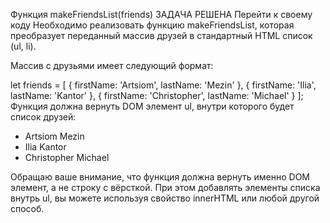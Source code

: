Функция makeFriendsList(friends)
ЗАДАЧА РЕШЕНА
Перейти к своему коду
Необходимо реализовать функцию makeFriendsList, которая преобразует переданный массив друзей в 
стандартный HTML список (ul, li).

Массив с друзьями имеет следующий формат:

let friends = [
    {
        firstName: 'Artsiom',
        lastName: 'Mezin'
    },
    {
        firstName: 'Ilia',
        lastName: 'Kantor'
    },
    {
        firstName: 'Christopher',
        lastName: 'Michael'
    }
];
Функция должна вернуть DOM элемент ul, внутри которого будет список друзей:

<ul>
   <li>Artsiom Mezin</li>
   <li>Ilia Kantor</li>
   <li>Christopher Michael</li>
</ul>
Обращаю ваше внимание, что функция должна вернуть именно DOM элемент, а не строку с вёрсткой. 
При этом добавлять элементы списка внутрь ul, вы можете используя свойство innerHTML или любой 
другой способ.
